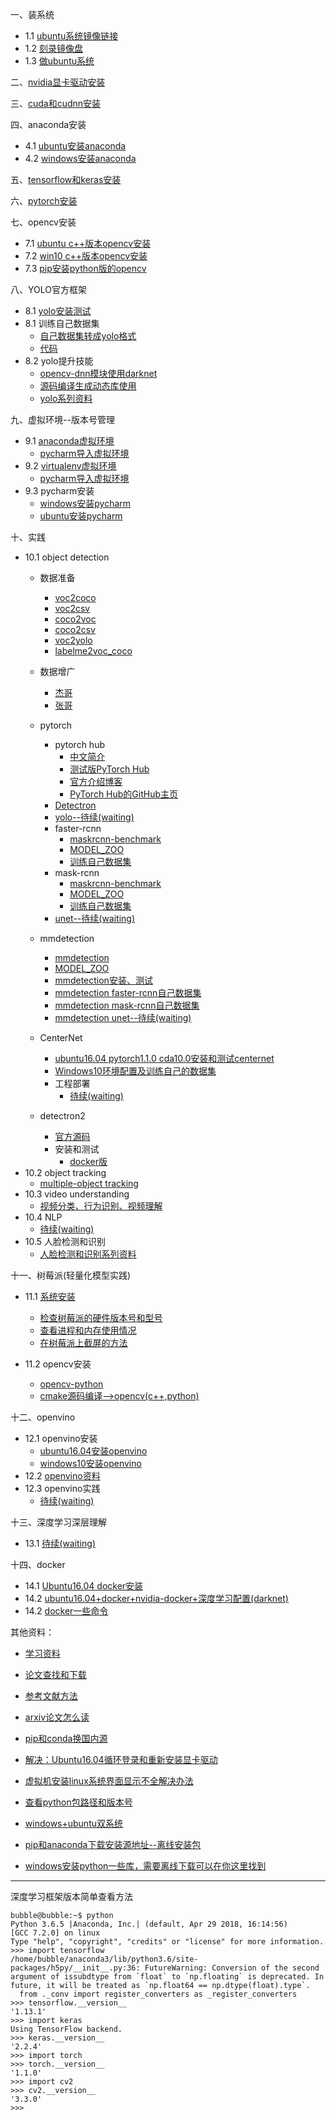一、装系统  
+ 1.1 [ubuntu系统镜像链接](http://note.youdao.com/noteshare?id=8d2854f7afcef0f707eb488e15536239&sub=95DDAD1F5E044C3E8D070E87D001FA2B)   
+ 1.2 [刻录镜像盘](http://note.youdao.com/noteshare?id=db328cb199bf72dd25a879a6dba93b8f&sub=200BD965391044EC815F4A21ADF94833)   
+ 1.3 [做ubuntu系统](http://note.youdao.com/noteshare?id=3545e0cfde5ea4b58ddc3d999ca32911&sub=0223DFF8B1FB4E46BFE565F2D743FFED)  

二、[nvidia显卡驱动安装](http://note.youdao.com/noteshare?id=b19435701f4e6a5133f7e6d0425f3705&sub=FAD9B32FA17347B899CE8DA4A65C77D8)  

三、[cuda和cudnn安装](http://note.youdao.com/noteshare?id=37733a47511ed1ef5ad57f16f5b59bca&sub=08FF78F413F643EF88C55CE98CED84FA)  

四、anaconda安装
+ 4.1 [ubuntu安装anaconda](http://note.youdao.com/noteshare?id=ac5489887fdb5a289238ab135c93048a&sub=4D79E2D7EAA64B7D93FD9D8FF00C5064) 
+ 4.2 [windows安装anaconda](http://note.youdao.com/noteshare?id=80058bde28fc998fb8d62e44d7a8313b&sub=169CA287AA6442A6ACD04F36D97F24A1)

五、[tensorflow和keras安装](http://note.youdao.com/noteshare?id=efabd685c2add61a38750ec1a812dcd9&sub=2EB753EDE7BA4E94AF70DE46563D689F)  

六、[pytorch安装](http://note.youdao.com/noteshare?id=3e2e734e26ecd1e0c763505c312eaed5&sub=27DBBD2A18594353992ABFAB2BDEDE61)  

七、opencv安装
+ 7.1 [ubuntu c++版本opencv安装](http://note.youdao.com/noteshare?id=2f57e026127393d7fc078a6cb1b9598b&sub=ABB136F8F05C43D78391F83BECF4DB94) 
+ 7.2 [win10 c++版本opencv安装](https://blog.csdn.net/fengxinzioo/article/details/88767399)
+ 7.3 [pip安装python版的opencv](http://note.youdao.com/noteshare?id=4cd0d23eecc047acaa3390a938b854d5&sub=1CF13CC8F66542A69E31F01A8FD2615A)

八、YOLO官方框架
+ 8.1 [yolo安装测试](http://note.youdao.com/noteshare?id=49c34adb21a6f281469bfcc3d3ee82b3&sub=1367D6970A6446C29FF8DFD7E7C2EE32)
+ 8.1 训练自己数据集
    * [自己数据集转成yolo格式](http://note.youdao.com/noteshare?id=7ddb40caa5eb439d7cbd6b13ddf543bf&sub=37DC8922EC4340B298D0206DA11D9435)
    * [代码](http://note.youdao.com/noteshare?id=bc08e509741a1791a698f6b02bdc1c34)
+ 8.2 yolo提升技能
    * [opencv-dnn模块使用darknet](http://note.youdao.com/noteshare?id=e9502bac8b9a624f66a41847a2e0371d&sub=093C7CD04527403E95B765FDE761F044)
    * [源码编译生成动态库使用](http://note.youdao.com/noteshare?id=966440429cfac67fb3824faae9cb7c24&sub=08B70D1BBBD94D14B04E5F9BE8E81DEC)
    * [yolo系列资料](http://note.youdao.com/noteshare?id=e0bc3ce14b8994b8a09dbb84de39f09b&sub=0ECAB3CD91E84995989D97B44AED7687)
    
九、虚拟环境--版本号管理  
+ 9.1 [anaconda虚拟环境](http://note.youdao.com/noteshare?id=42be69200321a6cb03ce80f70cc29b0c&sub=16482F6C29CC43CB9418168EF4C083DD)
    * [pycharm导入虚拟环境](http://note.youdao.com/noteshare?id=f39ff1edb02db384473a366077b30571&sub=WEBdaec9747ab45ee3fce43b023d496b46c)
+ 9.2 [virtualenv虚拟环境](http://note.youdao.com/noteshare?id=937548c72534f62a8db995af4592c40d&sub=707D6ADECA504C02B06F954127FD6B15)
    * [pycharm导入虚拟环境](http://note.youdao.com/noteshare?id=c1f9b8cd76d1d372168dd9d138934e15&sub=WEB1c7e0e896c616bfe9b9760806bcb9457)
+ 9.3 pycharm安装  
    + [windows安装pycharm](https://mp.weixin.qq.com/s/MGn_IgK8ZmVYq0jGqMSbaA)
    + [ubuntu安装pycharm](http://note.youdao.com/noteshare?id=cb042efe000733d7d27b1df59e604f21&sub=844BBCC8569F4E3BA83F24CCBEA08EAA)   
    
十、实践
+ 10.1 object detection
    * 数据准备  
        * [voc2coco](http://note.youdao.com/noteshare?id=02384f8b8845d3f21d2add6d316f08f2&sub=WEBfd1faa68a14ed8d0d0f1498650f5b677) 
        * [voc2csv](http://note.youdao.com/noteshare?id=e693bff8137b304ef39120c7a8d7845f&sub=WEBab01912a939665ccc835b43b8be4d84d)
        * [coco2voc](http://note.youdao.com/noteshare?id=ef8c749626a650b152392221767c2c79&sub=WEB597890c311eb630e210a94385360cba5)
        * [coco2csv](http://note.youdao.com/noteshare?id=d5fb51a719a19c73280e40efdbda9c72&sub=WEBca0f335a371e079d13132d935cd74bf0)
        * [voc2yolo](http://note.youdao.com/noteshare?id=7ddb40caa5eb439d7cbd6b13ddf543bf&sub=37DC8922EC4340B298D0206DA11D9435)
        * [labelme2voc_coco](https://github.com/spytensor/prepare_detection_dataset)
        
    * 数据增广
        * [杰哥](https://github.com/spytensor/image_aug_for_detection)
        * [张哥](https://github.com/maozezhong/CV_ToolBox/tree/master/DataAugForObjectDetection)
    * pytorch
        + pytorch hub
            * [中文简介](https://tech.sina.com.cn/csj/2019-06-11/doc-ihvhiews8066092.shtml)
            * [测试版PyTorch Hub](https://pytorch.org/hub)
            * [官方介绍博客](https://pytorch.org/blog/towards-reproducible-research-with-pytorch-hub/)
            * [PyTorch Hub的GitHub主页](https://github.com/pytorch/hub)
        + [Detectron](https://github.com/facebookresearch/Detectron)
        + [yolo--待续(waiting)]()
        + faster-rcnn
            * [maskrcnn-benchmark](https://github.com/facebookresearch/maskrcnn-benchmark)
            * [MODEL_ZOO](https://github.com/facebookresearch/maskrcnn-benchmark/blob/master/MODEL_ZOO.md)
            * [训练自己数据集](http://note.youdao.com/noteshare?id=c221e3f926e69048047aa5ae4d77b0c3&sub=WEB2421ed7ba69085cb5a0aef09ebe0908e)
        + mask-rcnn
            * [maskrcnn-benchmark](https://github.com/facebookresearch/maskrcnn-benchmark)
            * [MODEL_ZOO](https://github.com/facebookresearch/maskrcnn-benchmark/blob/master/MODEL_ZOO.md)
            * [训练自己数据集](http://note.youdao.com/noteshare?id=c221e3f926e69048047aa5ae4d77b0c3&sub=WEB2421ed7ba69085cb5a0aef09ebe0908e)
        + [unet--待续(waiting)]()
    * mmdetection
        + [mmdetection](https://github.com/open-mmlab/mmdetection)
        + [MODEL_ZOO](https://github.com/open-mmlab/mmdetection/blob/master/docs/MODEL_ZOO.md)
        + [mmdetection安装、测试](http://note.youdao.com/noteshare?id=d6a042f76dceb9d29b4243f13df30c47&sub=WEB8cff7e76020d17e8a03443f5c232bb4f)
        + [mmdetection faster-rcnn自己数据集](http://note.youdao.com/noteshare?id=8fa446cb298a913b08594ddb3f0e1980)
        + [mmdetection mask-rcnn自己数据集](http://note.youdao.com/noteshare?id=8fa446cb298a913b08594ddb3f0e1980&sub=WEB61f3799147a00ccfcde767330542055d)
        + [mmdetection unet--待续(waiting)]()
    * CenterNet
        + [ubuntu16.04 pytorch1.1.0 cda10.0安装和测试centernet](http://note.youdao.com/noteshare?id=f56d2b06769d42b9ef8400d914690cd9&sub=WEBa54ca59886e009c971e6e966ce300ce9)
        + [Windows10环境配置及训练自己的数据集](http://note.youdao.com/noteshare?id=c6563a68fc8579b91df39ee3b1f79961&sub=A02E80BA21CD4C21925A0E27868998BB)
       + 工程部署
            + [待续(waiting)]()
    * detectron2
       + [官方源码](https://github.com/facebookresearch/detectron2)
       + 安装和测试
            + [docker版](http://note.youdao.com/noteshare?id=7c04f60bc214561af23cfb1f7df58a83)
+ 10.2 object tracking
    - [multiple-object tracking](http://note.youdao.com/noteshare?id=53be2ed43287eda2d900aa98ec72a50c)
+ 10.3 video understanding
    + [视频分类、行为识别、视频理解](http://note.youdao.com/noteshare?id=c1fbff0e0cddcb0c23402154c3a16596&sub=WEB1a4e0cbed62dd0aa101821662f1c343d)
+ 10.4 NLP
    * [待续(waiting)]()
+ 10.5 人脸检测和识别
    * [人脸检测和识别系列资料](http://note.youdao.com/noteshare?id=2775011d252d24b7ffe25ac745d85121&sub=WEBe5abe90b41e4799374a237f7e406ca6a)

十一、树莓派(轻量化模型实践)
+ 11.1 [系统安装](http://note.youdao.com/noteshare?id=aa30892237f8a924f8a3a89cca73d3d8&sub=7FB58236A2034101902868B32032261F)
    * [检查树莓派的硬件版本号和型号](http://note.youdao.com/noteshare?id=ba56949c0d5a85d3072a528dea2f183d&sub=WEBa2786eb5846566677f0d9a7b659ac892)
    * [查看进程和内存使用情况](http://note.youdao.com/noteshare?id=1df700d01baee40714425326be5e049f&sub=WEB1e73a35b43821064c9c5fb0dc5087d9b)
    * [在树莓派上截屏的方法](http://note.youdao.com/noteshare?id=3de5546074934c2b8ab81520677d1821&sub=WEB9f2774e3b1766896d4e4c2d4173ef8a3)

+ 11.2 opencv安装
    * [opencv-python](http://note.youdao.com/noteshare?id=f0c0f31b680a504d095abad097a493f0&sub=5C49B0B7480B4D7DB721F267CCF69C91)
    * [cmake源码编译-->opencv(c++,python)](http://note.youdao.com/noteshare?id=a2d29c31c416cc5cea837b0eb8ae2271&sub=WEB554ecce5e60f91682bc0426b0ddc1056)

十二、openvino
+ 12.1 openvino安装
    + [ubuntu16.04安装openvino](http://note.youdao.com/noteshare?id=8512f1238521d19de65db974cb6cbaac&sub=WEB74805ef8771071d5f6a59a72c9fabc27)
    + [windows10安装openvino](http://note.youdao.com/noteshare?id=47d714a00763e470a47b5ca454e6f4ea&sub=WEBc5be18835df60cd584e948a397eb0359)
+ 12.2 [openvino资料](http://note.youdao.com/noteshare?id=9e88be5252db8f0e252655d4df375824&sub=WEBaad155b5ec1c9ef73c1d9a6e3fcae776)
+ 12.3 openvino实践
    * [待续(waiting)]()

十三、深度学习深层理解
+ 13.1 [待续(waiting)]()

十四、docker
+ 14.1 [Ubuntu16.04 docker安装](http://note.youdao.com/noteshare?id=94c7ef68409cfb91def0ba36aa41ffa0&sub=WEB11bb39c1c704c2acc970be8d350d2645)
+ 14.2 [ubuntu16.04+docker+nvidia-docker+深度学习配置(darknet)](http://note.youdao.com/noteshare?id=b4fcd20f9bd63f21729ade06cef8d39c&sub=D9C47A9322C24D7E951326D6D5D93B45)
+ 14.2 [docker一些命令](http://note.youdao.com/noteshare?id=81923c1c11d36a1a0a507cbd44a457f3&sub=4EB008D54AF74890976EB6C9014F200A)

其他资料：
+ [学习资料](http://note.youdao.com/noteshare?id=e4598e03330c2c26c6fe713b6b792ce2&sub=1317688C484543918E281FD758A0751D)
+ [论文查找和下载](http://note.youdao.com/noteshare?id=713f336aea3736f5b9a3175395c0468a&sub=ECD7BE79AED640FC863D2EC43A3A35C2)
+ [参考文献方法](http://note.youdao.com/noteshare?id=d2ca2afdc50b97cd5d10ce7ad44bf141&sub=7A4E0024B0BD45359227318AE7060E1C)
+ [arxiv论文怎么读](http://note.youdao.com/noteshare?id=42a06ee91e679d750ffc3dc049d3751e&sub=4A727CDDA3FF4F50B748FE6D3DDA0548)

+ [pip和conda换国内源](https://github.com/Bubble-water/deeplearning/blob/master/pip%E5%92%8Cconda%E6%8D%A2%E5%9B%BD%E5%86%85%E6%BA%90.md)
+ [解决：Ubuntu16.04循环登录和重新安装显卡驱动](http://note.youdao.com/noteshare?id=26b3fd8d702ad1e72c96381386fcf500&sub=4445DD8709504B7497833860970818E4)
+ [虚拟机安装linux系统界面显示不全解决办法](http://note.youdao.com/noteshare?id=0d08fde70b892d3b6c3be77d491f9b26&sub=9C957CE5F2264F1CA9B0897252285B09)
+ [查看python包路径和版本号](http://note.youdao.com/noteshare?id=2d91e786aa91c30b9c955dbf8067943f&sub=86D2887F3F964A418CFD0EBD7E7E4203)
+ [windows+ubuntu双系统](http://note.youdao.com/noteshare?id=d9828f20c1c601a065a82d5dc6adbd3c&sub=9B9C645AD4324B559C89CC21443C3D64)
+ [pip和anaconda下载安装源地址--离线安装包](http://note.youdao.com/noteshare?id=c0f25de846da8ef84ab01c452506fdee&sub=E63B786E288B49B084C5A4B597F501BC)
+ [windows安装python一些库，需要离线下载可以在你这里找到](https://www.lfd.uci.edu/~gohlke/pythonlibs/)
----
深度学习框架版本简单查看方法
```
bubble@bubble:~$ python
Python 3.6.5 |Anaconda, Inc.| (default, Apr 29 2018, 16:14:56) 
[GCC 7.2.0] on linux
Type "help", "copyright", "credits" or "license" for more information.
>>> import tensorflow
/home/bubble/anaconda3/lib/python3.6/site-packages/h5py/__init__.py:36: FutureWarning: Conversion of the second argument of issubdtype from `float` to `np.floating` is deprecated. In future, it will be treated as `np.float64 == np.dtype(float).type`.
  from ._conv import register_converters as _register_converters
>>> tensorflow.__version__
'1.13.1'
>>> import keras
Using TensorFlow backend.
>>> keras.__version__
'2.2.4'
>>> import torch
>>> torch.__version__
'1.1.0'
>>> import cv2
>>> cv2.__version__
'3.3.0'
>>>
```
